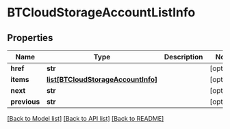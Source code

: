 # BTCloudStorageAccountListInfo

## Properties
Name | Type | Description | Notes
------------ | ------------- | ------------- | -------------
**href** | **str** |  | [optional] 
**items** | [**list[BTCloudStorageAccountInfo]**](BTCloudStorageAccountInfo.md) |  | [optional] 
**next** | **str** |  | [optional] 
**previous** | **str** |  | [optional] 

[[Back to Model list]](../README.md#documentation-for-models) [[Back to API list]](../README.md#documentation-for-api-endpoints) [[Back to README]](../README.md)


